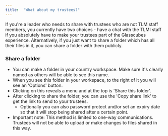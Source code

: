 ```yaml
---
title:  "What about my trustees?"
---
```

If you're a leader who needs to share with trustees who are not TLM staff members, you currently have two choices - have a chat with the TLMI staff if you absolutely have to make your trustees part of the Glasscubes experience. Alternatively, if you just want to share a folder which has all their files in it, you can share a folder with them publicly. 

### Share a folder 
* You can make a folder in your country workspace. Make sure it's clearly named as others will be able to see this name.
* When you see this folder in your workspace, to the right of it you will see an 'Options' button. 
* Clicking on this reveals a menu and at the top is 'Share this folder'. 
* After clicking to share the folder, you can use the 'Copy share link' to get the link to send to your trustees. 
  * Optionally you can also password protect and/or set an expiry date so that it will stop being shared after a certain point.
* Important note: This method is limited to one-way communications. Trustees will not be able to upload or make changes to files shared in this way.